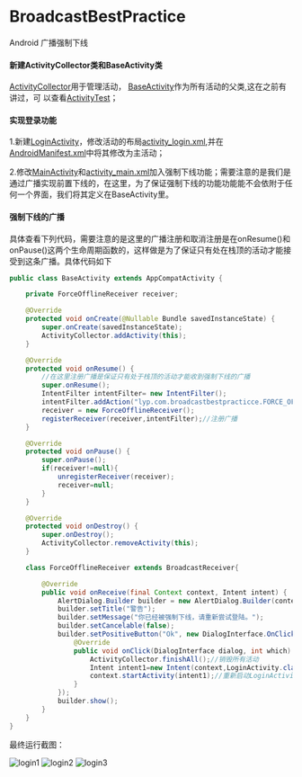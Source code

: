 BroadcastBestPractice
===================================
Android 广播强制下线
#### 新建ActivityCollector类和BaseActivity类
[ActivityCollector](/app/src/main/java/lyp/com/broadcastbestpractice/ActivityCollector.java)用于管理活动，
[BaseActivity](/app/src/main/java/lyp/com/broadcastbestpractice/BaseActivity.java)作为所有活动的父类,这在之前有讲过，可
以查看[ActivityTest](https://github.com/ordinarylyp/ActivityTest)；
#### 实现登录功能
1.新建[LoginActivity]()，修改活动的布局[activity_login.xml](),并在[AndroidManifest.xml](/app/src/main/AndroidManifest.xml
)中将其修改为主活动；

2.修改[MainActivity]()和[activity_main.xml]()加入强制下线功能；需要注意的是我们是通过广播实现前置下线的，在这里，为了保证强制下线的功能功能能不会依附于任何一个界面，我们将其定义在BaseActivity里。
#### 强制下线的广播
具体查看下列代码，需要注意的是这里的广播注册和取消注册是在onResume()和onPause()这两个生命周期函数的，这样做是为了保证只有处在栈顶的活动才能接受到这条广播。具体代码如下
```Java
public class BaseActivity extends AppCompatActivity {

    private ForceOfflineReceiver receiver;

    @Override
    protected void onCreate(@Nullable Bundle savedInstanceState) {
        super.onCreate(savedInstanceState);
        ActivityCollector.addActivity(this);
    }

    @Override
    protected void onResume() {
        //在这里注册广播是保证只有处于栈顶的活动才能收到强制下线的广播
        super.onResume();
        IntentFilter intentFilter= new IntentFilter();
        intentFilter.addAction("lyp.com.broadcastbestpracticce.FORCE_OFFLINE");
        receiver = new ForceOfflineReceiver();
        registerReceiver(receiver,intentFilter);//注册广播
    }

    @Override
    protected void onPause() {
        super.onPause();
        if(receiver!=null){
            unregisterReceiver(receiver);
            receiver=null;
        }
    }

    @Override
    protected void onDestroy() {
        super.onDestroy();
        ActivityCollector.removeActivity(this);
    }

    class ForceOfflineReceiver extends BroadcastReceiver{

        @Override
        public void onReceive(final Context context, Intent intent) {
            AlertDialog.Builder builder = new AlertDialog.Builder(context);
            builder.setTitle("警告");
            builder.setMessage("你已经被强制下线，请重新尝试登陆。");
            builder.setCancelable(false);
            builder.setPositiveButton("Ok", new DialogInterface.OnClickListener() {
                @Override
                public void onClick(DialogInterface dialog, int which) {
                    ActivityCollector.finishAll();//销毁所有活动
                    Intent intent1=new Intent(context,LoginActivity.class);
                    context.startActivity(intent1);//重新启动LoginActivity
                }
            });
            builder.show();
        }
    }
}
```
最终运行截图：

![login1](/img/login1.png "login1")
![login2](/img/login2.png "login2")
![login3](/img/login3.png "login3")
